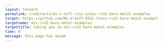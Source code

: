 ```yaml
---
layout: forward
permalink: /redirects/mi-v-soft-risc-v/miv-rv32-bare-metal-examples
target: https://github.com/Mi-V-Soft-RISC-V/miv-rv32-bare-metal-examples
targetname: miv-rv32-bare-metal-examples
targettitle: taking you to miv-rv32-bare-metal-examples
time: 0
message: this page has moved
---
```

